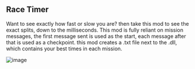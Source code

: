 ## Race Timer
Want to see exactly how fast or slow you are? then take this mod to see the exact splits, down to the milliseconds. This mod is fully reliant on mission messages, the first message sent is used as the start, each message after that is used as a checkpoint. this mod creates a .txt file next to the .dll, which contains your best times in each mission.

![image](insertlinkhere)
